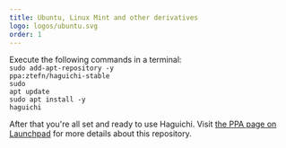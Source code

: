 ```yaml
---
title: Ubuntu, Linux Mint and other derivatives
logo: logos/ubuntu.svg
order: 1
---
```

Execute the following commands in a terminal:<br>
<code class="user clipboard">sudo add-apt-repository -y ppa:ztefn/haguichi-stable</code><br>
<code class="user clipboard">sudo apt update</code><br>
<code class="user clipboard">sudo apt install -y haguichi</code>

After that you're all set and ready to use Haguichi. Visit <a href="https://launchpad.net/~ztefn/+archive/ubuntu/haguichi-stable" target="_blank" rel="noopener">the PPA page on Launchpad</a> for more details about this repository.
